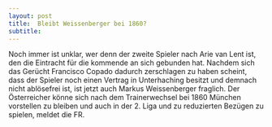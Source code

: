 ```yaml
---
layout: post
title:  Bleibt Weissenberger bei 1860?
subtitle:  
---
```


Noch immer ist unklar, wer denn der zweite Spieler nach Arie van Lent ist, den die Eintracht für die kommende an sich gebunden hat. Nachdem sich das Gerücht Francisco Copado dadurch zerschlagen zu haben scheint, dass der Spieler noch einen Vertrag in Unterhaching besitzt und demnach nicht ablösefrei ist, ist jetzt auch Markus Weissenberger fraglich. Der Österreicher könne sich nach dem Trainerwechsel bei 1860 München vorstellen zu bleiben und auch in der 2. Liga und zu reduzierten Bezügen zu spielen, meldet die FR.


